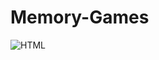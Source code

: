 # Memory-Games

![HTML](https://img.shields.io/badge/Tailwind_CSS-38B2AC?style=for-the-badge&logo=tailwind-css&logoColor=white](https://img.shields.io/badge/HTML5-E34F26?style=for-the-badge&logo=html5&logoColor=white)https://img.shields.io/badge/HTML5-E34F26?style=for-the-badge&logo=html5&logoColor=white)
